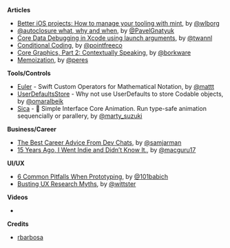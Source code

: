 **Articles**

* [Better iOS projects: How to manage your tooling with mint](https://www.number42.de/blog/2018/07/03/mint-2018-07-03-mint.html), by [@wlborg](https://twitter.com/wlborg)
* [@autoclosure what, why and when](https://medium.com/ios-os-x-development/https-medium-com-pavelgnatyuk-autoclosure-what-why-and-when-swift-641dba585ece), by [@PavelGnatyuk](https://twitter.com/PavelGnatyuk)
* [Core Data Debugging in Xcode using launch arguments](https://www.avanderlee.com/debugging/core-data-debugging-xcode/), by [@twannl](https://twitter.com/twannl)
* [Conditional Coding](https://www.pointfree.co/blog/posts/8-conditional-coding), by [@pointfreeco](https://twitter.com/pointfreeco)
* [Core Graphics, Part 2: Contextually Speaking](https://www.bignerdranch.com/blog/core-graphics-part-2-contextually-speaking/), by [@borkware](https://twitter.com/borkware)
* [Memoization](https://ruiper.es/2018/07/03/memoization/), by [@peres](https://twitter.com/peres)

**Tools/Controls**

* [Euler](https://github.com/mattt/Euler) - Swift Custom Operators for Mathematical Notation, by [@mattt](https://twitter.com/mattt)
* [UserDefaultsStore](https://github.com/omaralbeik/UserDefaultsStore) - Why not use UserDefaults to store Codable objects, by [@omaralbeik](https://twitter.com/omaralbeik)
* [Sica](https://github.com/cats-oss/Sica) - 🦌 Simple Interface Core Animation. Run type-safe animation sequencially or parallery, by [@marty_suzuki](https://twitter.com/marty_suzuki)

**Business/Career**

* [The Best Career Advice From Dev Chats](https://www.samjarman.co.nz/blog/career-advice), by [@samjarman](https://twitter.com/samjarman)
* [15 Years Ago, I Went Indie and Didn’t Know It.](https://medium.com/building-ulysses/15-years-ago-i-went-indie-and-didnt-know-it-cca7ab53c8d2), by [@macguru17](https://twitter.com/macguru17)

**UI/UX**

* [6 Common Pitfalls When Prototyping](http://babich.biz/prototyping-pitfalls/), by [@101babich](https://twitter.com/101babich)
* [Busting UX Research Myths](https://theblog.adobe.com/busting-ux-research-myths/), by [@wittster](https://twitter.com/wittster)

**Videos**

* 

**Credits**

* [rbarbosa](https://github.com/rbarbosa)
